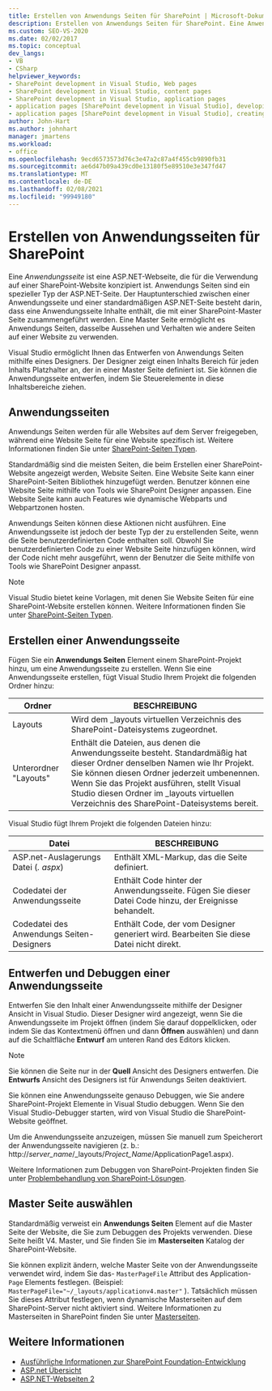```yaml
---
title: Erstellen von Anwendungs Seiten für SharePoint | Microsoft-Dokumentation
description: Erstellen von Anwendungs Seiten für SharePoint. Eine Anwendungsseite ist eine ASP.NET-Webseite, die für die Verwendung auf einer SharePoint-Website konzipiert ist.
ms.custom: SEO-VS-2020
ms.date: 02/02/2017
ms.topic: conceptual
dev_langs:
- VB
- CSharp
helpviewer_keywords:
- SharePoint development in Visual Studio, Web pages
- SharePoint development in Visual Studio, content pages
- SharePoint development in Visual Studio, application pages
- application pages [SharePoint development in Visual Studio], developing
- application pages [SharePoint development in Visual Studio], creating
author: John-Hart
ms.author: johnhart
manager: jmartens
ms.workload:
- office
ms.openlocfilehash: 9ecd6573573d76c3e47a2c87a4f455cb9890fb31
ms.sourcegitcommit: ae6d47b09a439cd0e13180f5e89510e3e347fd47
ms.translationtype: MT
ms.contentlocale: de-DE
ms.lasthandoff: 02/08/2021
ms.locfileid: "99949180"
---
```

# <a name="create-application-pages-for-sharepoint"></a>Erstellen von Anwendungsseiten für SharePoint
  Eine *Anwendungsseite* ist eine ASP.NET-Webseite, die für die Verwendung auf einer SharePoint-Website konzipiert ist. Anwendungs Seiten sind ein spezieller Typ der ASP.NET-Seite. Der Hauptunterschied zwischen einer Anwendungsseite und einer standardmäßigen ASP.NET-Seite besteht darin, dass eine Anwendungsseite Inhalte enthält, die mit einer SharePoint-Master Seite zusammengeführt werden. Eine Master Seite ermöglicht es Anwendungs Seiten, dasselbe Aussehen und Verhalten wie andere Seiten auf einer Website zu verwenden.

 Visual Studio ermöglicht Ihnen das Entwerfen von Anwendungs Seiten mithilfe eines Designers. Der Designer zeigt einen Inhalts Bereich für jeden Inhalts Platzhalter an, der in einer Master Seite definiert ist. Sie können die Anwendungsseite entwerfen, indem Sie Steuerelemente in diese Inhaltsbereiche ziehen.

## <a name="application-pages"></a>Anwendungsseiten
 Anwendungs Seiten werden für alle Websites auf dem Server freigegeben, während eine Website Seite für eine Website spezifisch ist. Weitere Informationen finden Sie unter [SharePoint-Seiten Typen](/previous-versions/office/developer/sharepoint-2010/aa979592(v=office.14)).

 Standardmäßig sind die meisten Seiten, die beim Erstellen einer SharePoint-Website angezeigt werden, Website Seiten. Eine Website Seite kann einer SharePoint-Seiten Bibliothek hinzugefügt werden. Benutzer können eine Website Seite mithilfe von Tools wie SharePoint Designer anpassen. Eine Website Seite kann auch Features wie dynamische Webparts und Webpartzonen hosten.

 Anwendungs Seiten können diese Aktionen nicht ausführen. Eine Anwendungsseite ist jedoch der beste Typ der zu erstellenden Seite, wenn die Seite benutzerdefinierten Code enthalten soll. Obwohl Sie benutzerdefinierten Code zu einer Website Seite hinzufügen können, wird der Code nicht mehr ausgeführt, wenn der Benutzer die Seite mithilfe von Tools wie SharePoint Designer anpasst.

> [!NOTE]
> Visual Studio bietet keine Vorlagen, mit denen Sie Website Seiten für eine SharePoint-Website erstellen können. Weitere Informationen finden Sie unter [SharePoint-Seiten Typen](/previous-versions/office/developer/sharepoint-2010/aa979592(v=office.14)).

## <a name="create-an-application-page"></a>Erstellen einer Anwendungsseite
 Fügen Sie ein **Anwendungs Seiten** Element einem SharePoint-Projekt hinzu, um eine Anwendungsseite zu erstellen. Wenn Sie eine Anwendungsseite erstellen, fügt Visual Studio Ihrem Projekt die folgenden Ordner hinzu:

|Ordner|BESCHREIBUNG|
|------------|-----------------|
|Layouts|Wird dem _layouts virtuellen Verzeichnis des SharePoint-Dateisystems zugeordnet.|
|Unterordner "Layouts"|Enthält die Dateien, aus denen die Anwendungsseite besteht. Standardmäßig hat dieser Ordner denselben Namen wie Ihr Projekt. Sie können diesen Ordner jederzeit umbenennen. Wenn Sie das Projekt ausführen, stellt Visual Studio diesen Ordner im _layouts virtuellen Verzeichnis des SharePoint-Dateisystems bereit.|

 Visual Studio fügt Ihrem Projekt die folgenden Dateien hinzu:

|Datei|BESCHREIBUNG|
|----------|-----------------|
|ASP.net-Auslagerungs Datei (*. aspx*)|Enthält XML-Markup, das die Seite definiert.|
|Codedatei der Anwendungsseite|Enthält Code hinter der Anwendungsseite. Fügen Sie dieser Datei Code hinzu, der Ereignisse behandelt.|
|Codedatei des Anwendungs Seiten-Designers|Enthält Code, der vom Designer generiert wird. Bearbeiten Sie diese Datei nicht direkt.|

## <a name="design-and-debug-an-application-page"></a>Entwerfen und Debuggen einer Anwendungsseite
 Entwerfen Sie den Inhalt einer Anwendungsseite mithilfe der Designer Ansicht in Visual Studio. Dieser Designer wird angezeigt, wenn Sie die Anwendungsseite im Projekt öffnen (indem Sie darauf doppelklicken, oder indem Sie das Kontextmenü öffnen und dann **Öffnen** auswählen) und dann auf die Schaltfläche **Entwurf** am unteren Rand des Editors klicken.

> [!NOTE]
> Sie können die Seite nur in der **Quell** Ansicht des Designers entwerfen. Die **Entwurfs** Ansicht des Designers ist für Anwendungs Seiten deaktiviert.

 Sie können eine Anwendungsseite genauso Debuggen, wie Sie andere SharePoint-Projekt Elemente in Visual Studio debuggen. Wenn Sie den Visual Studio-Debugger starten, wird von Visual Studio die SharePoint-Website geöffnet.

 Um die Anwendungsseite anzuzeigen, müssen Sie manuell zum Speicherort der Anwendungsseite navigieren (z. b.: http://<em>server_name</em>/_layouts/*Project_Name*/ApplicationPage1.aspx).

 Weitere Informationen zum Debuggen von SharePoint-Projekten finden Sie unter [Problembehandlung von SharePoint-Lösungen](../sharepoint/troubleshooting-sharepoint-solutions.md).

## <a name="choose-a-master-page"></a>Master Seite auswählen
 Standardmäßig verweist ein **Anwendungs Seiten** Element auf die Master Seite der Website, die Sie zum Debuggen des Projekts verwenden. Diese Seite heißt V4. Master, und Sie finden Sie im **Masterseiten** Katalog der SharePoint-Website.

 Sie können explizit ändern, welche Master Seite von der Anwendungsseite verwendet wird, indem Sie das- `MasterPageFile` Attribut des Application- `Page` Elements festlegen. (Beispiel: `MasterPageFile="~/_layouts/applicationv4.master"` ). Tatsächlich müssen Sie dieses Attribut festlegen, wenn dynamische Masterseiten auf dem SharePoint-Server nicht aktiviert sind. Weitere Informationen zu Masterseiten in SharePoint finden Sie unter [Masterseiten](/previous-versions/office/developer/sharepoint-2010/ms443795(v=office.14)).

## <a name="see-also"></a>Weitere Informationen
- [Ausführliche Informationen zur SharePoint Foundation-Entwicklung](/previous-versions/office/developer/sharepoint-2010/ee539092(v=office.14))
- [ASP.net Übersicht](/aspnet/overview)
- [ASP.NET-Webseiten 2](/aspnet/web-pages/index)

